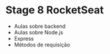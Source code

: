 # Stage 8 RocketSeat

- Aulas sobre backend
- Aulas sobre Node.js
- Express
- Métodos de requisição
